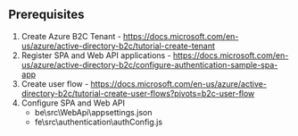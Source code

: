 ## Prerequisites
1. Create Azure B2C Tenant - https://docs.microsoft.com/en-us/azure/active-directory-b2c/tutorial-create-tenant
2. Register SPA and Web API applications - https://docs.microsoft.com/en-us/azure/active-directory-b2c/configure-authentication-sample-spa-app
3. Create user flow - https://docs.microsoft.com/en-us/azure/active-directory-b2c/tutorial-create-user-flows?pivots=b2c-user-flow
4. Configure SPA and Web API
    - be\src\WebApi\appsettings.json
    - fe\src\authentication\authConfig.js
